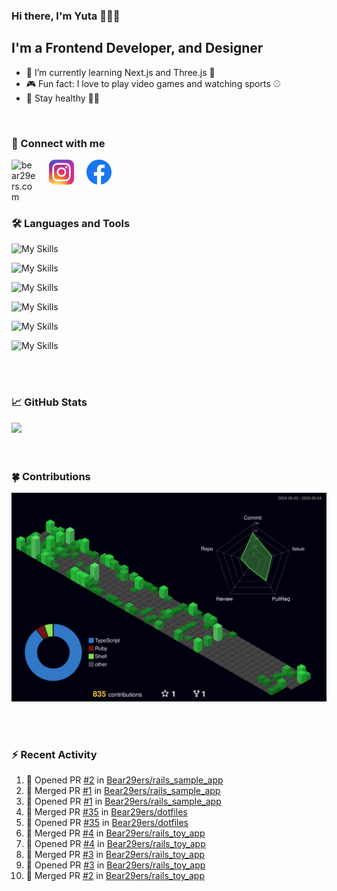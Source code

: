 ### Hi there, I'm Yuta 🤟🏻🐻

## I'm a Frontend Developer, and Designer

- 🌱 I’m currently learning Next.js and Three.js 🤣
- 🎮 Fun fact: I love to play video games and watching sports ⚾️
- 🏃 Stay healthy 🏋🏻

<br />

### :wave: Connect with me

[<img align="left" alt="bear29ers.com" width="40px" src="https://user-images.githubusercontent.com/39920490/156489586-f125813b-e344-46d6-9306-f5786684b976.jpg" style="margin-right: 20px;" />](https://bear29ers.com)
[<img align="left" alt="Yuta Okuma | Instagram" width="40px" src="https://github.com/github/explore/blob/main/topics/instagram/instagram.png?raw=true" style="margin-right: 20px;" />](https://www.instagram.com/bear29ers/)
[<img align="left" alt="Yuta Okuma | Facebook" width="40px" src="https://github.com/github/explore/blob/main/topics/facebook/facebook.png?raw=true" style="margin-right: 20px;" />](https://www.facebook.com/bear29ers/)

<!-- [<img align="left" alt="Yuta Okuma | Wantedly" width="40px" src="https://user-images.githubusercontent.com/39920490/156489528-fdc520d6-10f1-43b6-8bf8-fadf8dcf1a90.jpg" style="margin-right: 20px;" />](https://www.wantedly.com/id/yuta_okuma_b) -->

<br />
<br />
<br />
<br />

### :hammer_and_wrench: Languages and Tools

![My Skills](https://skillicons.dev/icons?i=html,css,sass,bootstrap,tailwind,js,ts,jquery,threejs,react)

![My Skills](https://skillicons.dev/icons?i=styledcomponents,emotion,materialui,nextjs,vercel,vue,nuxt,pinia,nodejs,express)

![My Skills](https://skillicons.dev/icons?i=webpack,vite,jest,vitest,babel,regex,npm,pnpm,php,laravel)

![My Skills](https://skillicons.dev/icons?i=mysql,sqlite,docker,git,github,githubactions,aws,firebase,vim,neovim)

![My Skills](https://skillicons.dev/icons?i=linux,bash,lua,markdown,svg,webstorm,vscode,atom,figma,xd)

![My Skills](https://skillicons.dev/icons?i=ps,ai,pr,ae,postman,sentry,codepen,stackoverflow,discord,apple)

<br />
<br />

### :chart_with_upwards_trend: GitHub Stats

<div style="display: flex;">
    <a href="https://github.com/Bear29ers">
        <img height="220px;" src="https://github-readme-stats-yuta-okumas-projects.vercel.app/api?username=Bear29ers&show_icons=true&theme=bear">
    </a>
</div>

<br />
<br />

### :four_leaf_clover: Contributions

![](./profile-3d-contrib/profile-night-green.svg)

<br />
<br />

### :zap: Recent Activity

<!--START_SECTION:activity-->

1. 💪 Opened PR [#2](https://github.com/Bear29ers/rails_sample_app/pull/2) in [Bear29ers/rails_sample_app](https://github.com/Bear29ers/rails_sample_app)
2. 🎉 Merged PR [#1](https://github.com/Bear29ers/rails_sample_app/pull/1) in [Bear29ers/rails_sample_app](https://github.com/Bear29ers/rails_sample_app)
3. 💪 Opened PR [#1](https://github.com/Bear29ers/rails_sample_app/pull/1) in [Bear29ers/rails_sample_app](https://github.com/Bear29ers/rails_sample_app)
4. 🎉 Merged PR [#35](https://github.com/Bear29ers/dotfiles/pull/35) in [Bear29ers/dotfiles](https://github.com/Bear29ers/dotfiles)
5. 💪 Opened PR [#35](https://github.com/Bear29ers/dotfiles/pull/35) in [Bear29ers/dotfiles](https://github.com/Bear29ers/dotfiles)
6. 🎉 Merged PR [#4](https://github.com/Bear29ers/rails_toy_app/pull/4) in [Bear29ers/rails_toy_app](https://github.com/Bear29ers/rails_toy_app)
7. 💪 Opened PR [#4](https://github.com/Bear29ers/rails_toy_app/pull/4) in [Bear29ers/rails_toy_app](https://github.com/Bear29ers/rails_toy_app)
8. 🎉 Merged PR [#3](https://github.com/Bear29ers/rails_toy_app/pull/3) in [Bear29ers/rails_toy_app](https://github.com/Bear29ers/rails_toy_app)
9. 💪 Opened PR [#3](https://github.com/Bear29ers/rails_toy_app/pull/3) in [Bear29ers/rails_toy_app](https://github.com/Bear29ers/rails_toy_app)
10. 🎉 Merged PR [#2](https://github.com/Bear29ers/rails_toy_app/pull/2) in [Bear29ers/rails_toy_app](https://github.com/Bear29ers/rails_toy_app)

<!--END_SECTION:activity-->
